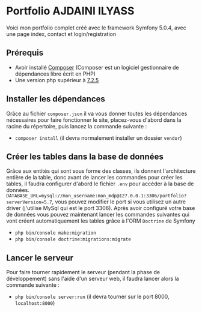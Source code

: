 # Portfolio AJDAINI ILYASS
Voici mon portfolio complet créé avec le framework Symfony 5.0.4, avec une page index, contact et login/registration

## Prérequis  
* Avoir installé [Composer](https://getcomposer.org/download) (Composer est un logiciel gestionnaire de dépendances libre écrit en PHP)
* Une version php supérieur à [7.2.5](https://www.php.net/releases/7_2_5.php)

## Installer les dépendances 
Grâce au fichier ```composer.json``` il va vous donner toutes les dépendances nécessaires pour faire fonctionner le site, placez-vous d'abord dans la racine du répertoire, puis lancez la commande suivante :

* ```composer install``` (il devra normalement installer un dossier ```vendor```)

## Créer les tables dans la base de données
Grâce aux entités qui sont sous forme des classes, ils donnent l'architecture entière de la table, donc avant de lancer les commandes pour créer les tables, il faudra configurer d'abord le fichier ```.env``` pour accéder à la base de données.
```DATABASE_URL=mysql://mon_username:mon_mdp@127.0.0.1:3306/portfolio?serverVersion=5.7```, vous pouvez modifier le port si vous utilisez un autre driver (j'utilise MySql qui est le port 3306). Après avoir configuré votre base de données vous pouvez maintenant lancer les commandes suivantes qui vont créent automatiquement les tables grâce à l'ORM ```Doctrine``` de Symfony

* ```php bin/console make:migration```
* ```php bin/console doctrine:migrations:migrate```

## Lancer le serveur
Pour faire tourner rapidement le serveur (pendant la phase de développement) sans l'aide d'un serveur web, il faudra lancer alors la commande suivante :
* ```php bin/console server:run``` (il devra tourner sur le port 8000, ```localhost:8000```)
